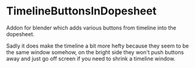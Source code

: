 # TimelineButtonsInDopesheet
Addon for blender which adds various buttons from timeline into the dopesheet.

Sadly it does make the timeline a bit more hefty because they seem to be the same window somehow, on the bright side they won't push buttons away and just go off screen if you need to shrink a timeline window.
